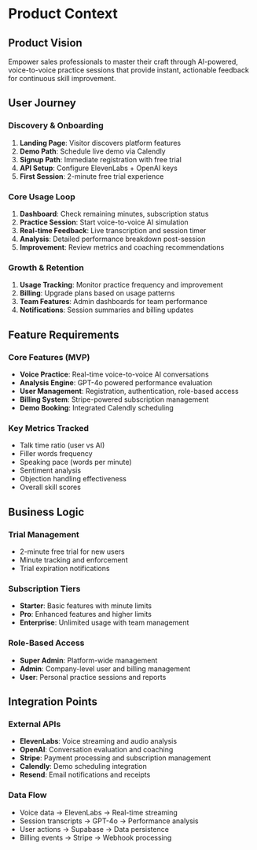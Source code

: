 # Product Context

## Product Vision
Empower sales professionals to master their craft through AI-powered, voice-to-voice practice sessions that provide instant, actionable feedback for continuous skill improvement.

## User Journey

### Discovery & Onboarding
1. **Landing Page**: Visitor discovers platform features
2. **Demo Path**: Schedule live demo via Calendly
3. **Signup Path**: Immediate registration with free trial
4. **API Setup**: Configure ElevenLabs + OpenAI keys
5. **First Session**: 2-minute free trial experience

### Core Usage Loop
1. **Dashboard**: Check remaining minutes, subscription status
2. **Practice Session**: Start voice-to-voice AI simulation
3. **Real-time Feedback**: Live transcription and session timer
4. **Analysis**: Detailed performance breakdown post-session
5. **Improvement**: Review metrics and coaching recommendations

### Growth & Retention
1. **Usage Tracking**: Monitor practice frequency and improvement
2. **Billing**: Upgrade plans based on usage patterns
3. **Team Features**: Admin dashboards for team performance
4. **Notifications**: Session summaries and billing updates

## Feature Requirements

### Core Features (MVP)
- **Voice Practice**: Real-time voice-to-voice AI conversations
- **Analysis Engine**: GPT-4o powered performance evaluation
- **User Management**: Registration, authentication, role-based access
- **Billing System**: Stripe-powered subscription management
- **Demo Booking**: Integrated Calendly scheduling

### Key Metrics Tracked
- Talk time ratio (user vs AI)
- Filler words frequency
- Speaking pace (words per minute)
- Sentiment analysis
- Objection handling effectiveness
- Overall skill scores

## Business Logic

### Trial Management
- 2-minute free trial for new users
- Minute tracking and enforcement
- Trial expiration notifications

### Subscription Tiers
- **Starter**: Basic features with minute limits
- **Pro**: Enhanced features and higher limits  
- **Enterprise**: Unlimited usage with team management

### Role-Based Access
- **Super Admin**: Platform-wide management
- **Admin**: Company-level user and billing management
- **User**: Personal practice sessions and reports

## Integration Points

### External APIs
- **ElevenLabs**: Voice streaming and audio analysis
- **OpenAI**: Conversation evaluation and coaching
- **Stripe**: Payment processing and subscription management
- **Calendly**: Demo scheduling integration
- **Resend**: Email notifications and receipts

### Data Flow
- Voice data → ElevenLabs → Real-time streaming
- Session transcripts → GPT-4o → Performance analysis
- User actions → Supabase → Data persistence
- Billing events → Stripe → Webhook processing
